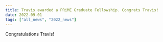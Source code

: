 ```yaml
---
title: Travis awarded a PRiME Graduate Fellowship. Congrats Travis!
date: 2022-09-01
tags: ["all_news", "2022_news"]
---
```


Congratulations Travis!

<!--more-->
